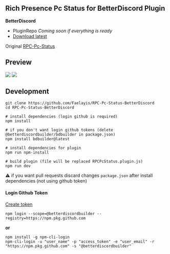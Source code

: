 ## **Rich Presence Pc Status for BetterDiscord Plugin**

**BetterDiscord**

-   PluginRepo _Coming soon if everything is ready_
-   [Download latest](https://github.com/Faelayis/RPC-Pc-Status-BetterDiscord/releases/download/v2.5.0/RPCPcStatus.plugin.js)

Original [RPC-Pc-Status](https://github.com/Faelayis/RPC-Pc-Status#readme)<br>

## Preview

![](https://user-images.githubusercontent.com/48393914/167441799-19f7e2d6-8fad-43db-a653-08d6b6295c8c.png)
![](https://user-images.githubusercontent.com/48393914/170522040-36a1eebd-39d4-45af-a86c-2127d99d0fb2.png)


## Development
```
git clone https://github.com/Faelayis/RPC-Pc-Status-BetterDiscord
cd RPC-Pc-Status-BetterDiscord

# install dependencies (login github is required)
npm install

# if you don't want login github tokens (delete @betterdiscordbuilder/bdbuilder in package.json)
npm install bdbuilder@latest

# install dependencies for plugin
npm run npm-install

# build plugin (file will be replaced RPCPcStatus.plugin.js)
npm run dev
```
⚠️ if you want pull requests discard changes `package.json` after install dependencies (not using github token)

#### Login Github Token
[Create token](https://github.com/settings/tokens/new?description=Github%20NPM%20registry&scopes=repo%2Cread%3Apackages)
```
npm login --scope=@betterdiscordbuilder --registry=https://npm.pkg.github.com
```
**or**
```
npm install -g npm-cli-login
npm-cli-login -u "user_name" -p "access_token" -e "user_email" -r "https://npm.pkg.github.com" -s "@betterdiscordbuilder"
```
